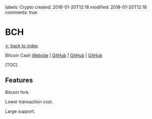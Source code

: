 labels: Crypto
created: 2018-01-20T12:18
modified: 2018-01-20T12:18
comments: true

# BCH

[← back to index](./index)

Bitcoin Cash [Website](https://www.bitcoincash.org/) | [GitHub](https://github.com/Bitcoin-ABC/bitcoin-abc) | [GitHub](https://github.com/BitcoinUnlimited/BitcoinUnlimited/tree/BitcoinCash) | [GitHub](https://github.com/bitcoinxt/bitcoinxt)

[TOC]

## Features

Bitcoin fork.

Lower transaction cost.

Large support.

